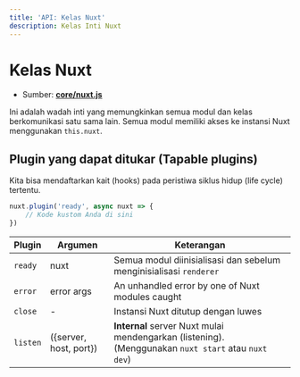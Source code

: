 ```yaml
---
title: 'API: Kelas Nuxt'
description: Kelas Inti Nuxt
---
```


# Kelas Nuxt

- Sumber: **[core/nuxt.js](https://github.com/nuxt/nuxt.js/blob/dev/packages/core/src/nuxt.js)**

Ini adalah wadah inti yang memungkinkan semua modul dan kelas berkomunikasi satu sama lain. Semua modul memiliki akses ke instansi Nuxt menggunakan `this.nuxt`.

## Plugin yang dapat ditukar (Tapable plugins)

Kita bisa mendaftarkan kait (hooks) pada peristiwa siklus hidup (life cycle) tertentu.

```js
nuxt.plugin('ready', async nuxt => {
    // Kode kustom Anda di sini
})
```

Plugin | Argumen | Keterangan
--- | --- | ---
`ready` | nuxt | Semua modul diinisialisasi dan sebelum menginisialisasi `renderer`
`error` | error args | An unhandled error by one of Nuxt modules caught
`close` | - | Instansi Nuxt ditutup dengan luwes
`listen` | ({server, host, port}) | **Internal** server Nuxt mulai mendengarkan (listening). (Menggunakan `nuxt start` atau `nuxt dev`)
